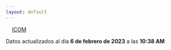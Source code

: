 ```yaml
---
layout: default
---
```

<a href="planes/ICOM/" style="padding: 1rem;">ICOM</a>
<p class_="text-center text-muted">Datos actualizados al día <b>6 de febrero de 2023</b> a las <b>10:38 AM</b></p>